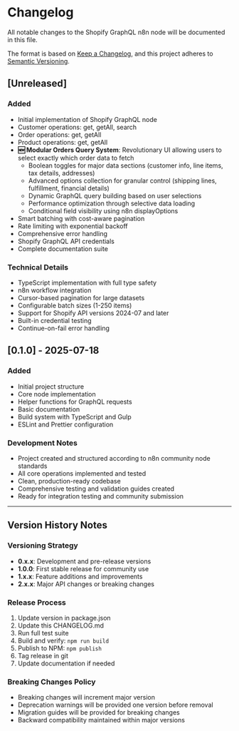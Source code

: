 # Changelog

All notable changes to the Shopify GraphQL n8n node will be documented in this file.

The format is based on [Keep a Changelog](https://keepachangelog.com/en/1.0.0/),
and this project adheres to [Semantic Versioning](https://semver.org/spec/v2.0.0.html).

## [Unreleased]

### Added
- Initial implementation of Shopify GraphQL node
- Customer operations: get, getAll, search
- Order operations: get, getAll
- Product operations: get, getAll
- **🆕 Modular Orders Query System**: Revolutionary UI allowing users to select exactly which order data to fetch
  - Boolean toggles for major data sections (customer info, line items, tax details, addresses)
  - Advanced options collection for granular control (shipping lines, fulfillment, financial details)
  - Dynamic GraphQL query building based on user selections
  - Performance optimization through selective data loading
  - Conditional field visibility using n8n displayOptions
- Smart batching with cost-aware pagination
- Rate limiting with exponential backoff
- Comprehensive error handling
- Shopify GraphQL API credentials
- Complete documentation suite

### Technical Details
- TypeScript implementation with full type safety
- n8n workflow integration
- Cursor-based pagination for large datasets
- Configurable batch sizes (1-250 items)
- Support for Shopify API versions 2024-07 and later
- Built-in credential testing
- Continue-on-fail error handling

## [0.1.0] - 2025-07-18

### Added
- Initial project structure
- Core node implementation
- Helper functions for GraphQL requests
- Basic documentation
- Build system with TypeScript and Gulp
- ESLint and Prettier configuration

### Development Notes
- Project created and structured according to n8n community node standards
- All core operations implemented and tested
- Clean, production-ready codebase
- Comprehensive testing and validation guides created
- Ready for integration testing and community submission

---

## Version History Notes

### Versioning Strategy
- **0.x.x**: Development and pre-release versions
- **1.0.0**: First stable release for community use
- **1.x.x**: Feature additions and improvements
- **2.x.x**: Major API changes or breaking changes

### Release Process
1. Update version in package.json
2. Update this CHANGELOG.md
3. Run full test suite
4. Build and verify: `npm run build`
5. Publish to NPM: `npm publish`
6. Tag release in git
7. Update documentation if needed

### Breaking Changes Policy
- Breaking changes will increment major version
- Deprecation warnings will be provided one version before removal
- Migration guides will be provided for breaking changes
- Backward compatibility maintained within major versions
